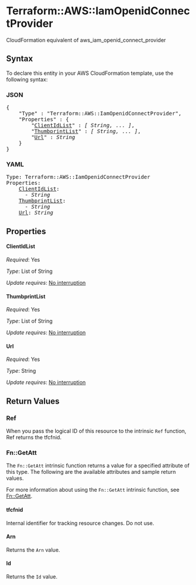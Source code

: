 # Terraform::AWS::IamOpenidConnectProvider

CloudFormation equivalent of aws_iam_openid_connect_provider

## Syntax

To declare this entity in your AWS CloudFormation template, use the following syntax:

### JSON

<pre>
{
    "Type" : "Terraform::AWS::IamOpenidConnectProvider",
    "Properties" : {
        "<a href="#clientidlist" title="ClientIdList">ClientIdList</a>" : <i>[ String, ... ]</i>,
        "<a href="#thumbprintlist" title="ThumbprintList">ThumbprintList</a>" : <i>[ String, ... ]</i>,
        "<a href="#url" title="Url">Url</a>" : <i>String</i>
    }
}
</pre>

### YAML

<pre>
Type: Terraform::AWS::IamOpenidConnectProvider
Properties:
    <a href="#clientidlist" title="ClientIdList">ClientIdList</a>: <i>
      - String</i>
    <a href="#thumbprintlist" title="ThumbprintList">ThumbprintList</a>: <i>
      - String</i>
    <a href="#url" title="Url">Url</a>: <i>String</i>
</pre>

## Properties

#### ClientIdList

_Required_: Yes

_Type_: List of String

_Update requires_: [No interruption](https://docs.aws.amazon.com/AWSCloudFormation/latest/UserGuide/using-cfn-updating-stacks-update-behaviors.html#update-no-interrupt)

#### ThumbprintList

_Required_: Yes

_Type_: List of String

_Update requires_: [No interruption](https://docs.aws.amazon.com/AWSCloudFormation/latest/UserGuide/using-cfn-updating-stacks-update-behaviors.html#update-no-interrupt)

#### Url

_Required_: Yes

_Type_: String

_Update requires_: [No interruption](https://docs.aws.amazon.com/AWSCloudFormation/latest/UserGuide/using-cfn-updating-stacks-update-behaviors.html#update-no-interrupt)

## Return Values

### Ref

When you pass the logical ID of this resource to the intrinsic `Ref` function, Ref returns the tfcfnid.

### Fn::GetAtt

The `Fn::GetAtt` intrinsic function returns a value for a specified attribute of this type. The following are the available attributes and sample return values.

For more information about using the `Fn::GetAtt` intrinsic function, see [Fn::GetAtt](https://docs.aws.amazon.com/AWSCloudFormation/latest/UserGuide/intrinsic-function-reference-getatt.html).

#### tfcfnid

Internal identifier for tracking resource changes. Do not use.

#### Arn

Returns the <code>Arn</code> value.

#### Id

Returns the <code>Id</code> value.

